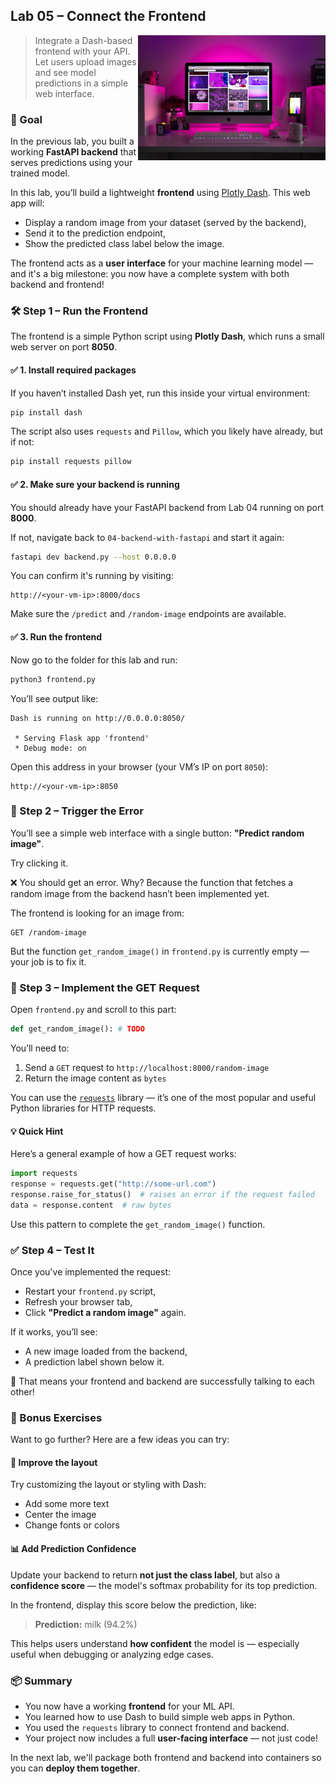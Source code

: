 
## Lab 05 – Connect the Frontend

<img src="../../media/frontend-user-interfaces.jpg" style="width: 300px" align="right">

> Integrate a Dash-based frontend with your API. Let users upload images and see model predictions in a simple web interface.

### 🧭 Goal

In the previous lab, you built a working **FastAPI backend** that serves predictions using your trained model.

In this lab, you’ll build a lightweight **frontend** using [Plotly Dash](https://dash.plotly.com/). This web app will:

* Display a random image from your dataset (served by the backend),
* Send it to the prediction endpoint,
* Show the predicted class label below the image.

The frontend acts as a **user interface** for your machine learning model — and it's a big milestone: you now have a complete system with both backend and frontend!

### 🛠️ Step 1 – Run the Frontend

The frontend is a simple Python script using **Plotly Dash**, which runs a small web server on port **8050**.

#### ✅ 1. Install required packages

If you haven’t installed Dash yet, run this inside your virtual environment:

```bash
pip install dash
```

The script also uses `requests` and `Pillow`, which you likely have already, but if not:

```bash
pip install requests pillow
```

#### ✅ 2. Make sure your backend is running

You should already have your FastAPI backend from Lab 04 running on port **8000**.

If not, navigate back to `04-backend-with-fastapi` and start it again:

```bash
fastapi dev backend.py --host 0.0.0.0
```

You can confirm it's running by visiting:

```
http://<your-vm-ip>:8000/docs
```

Make sure the `/predict` and `/random-image` endpoints are available.

#### ✅ 3. Run the frontend

Now go to the folder for this lab and run:

```bash
python3 frontend.py
```

You’ll see output like:

```
Dash is running on http://0.0.0.0:8050/

 * Serving Flask app 'frontend'
 * Debug mode: on
```

Open this address in your browser (your VM’s IP on port `8050`):

```
http://<your-vm-ip>:8050
```

### 🐞 Step 2 – Trigger the Error

You’ll see a simple web interface with a single button: **"Predict random image"**.

Try clicking it.

❌ You should get an error. Why? Because the function that fetches a random image from the backend hasn’t been implemented yet.

The frontend is looking for an image from:

```
GET /random-image
```

But the function `get_random_image()` in `frontend.py` is currently empty — your job is to fix it.

### 🧠 Step 3 – Implement the GET Request

Open `frontend.py` and scroll to this part:

```python
def get_random_image(): # TODO
```

You’ll need to:

1. Send a `GET` request to `http://localhost:8000/random-image`
2. Return the image content as `bytes`

You can use the [`requests`](https://requests.readthedocs.io/en/latest/) library — it’s one of the most popular and useful Python libraries for HTTP requests.

#### 💡 Quick Hint

Here’s a general example of how a GET request works:

```python
import requests
response = requests.get("http://some-url.com")
response.raise_for_status()  # raises an error if the request failed
data = response.content  # raw bytes
```

Use this pattern to complete the `get_random_image()` function.

### ✅ Step 4 – Test It

Once you've implemented the request:

* Restart your `frontend.py` script,
* Refresh your browser tab,
* Click **"Predict a random image"** again.

If it works, you’ll see:

* A new image loaded from the backend,
* A prediction label shown below it.

🎉 That means your frontend and backend are successfully talking to each other!

### 🧪 Bonus Exercises

Want to go further? Here are a few ideas you can try:

#### 🎨 Improve the layout

Try customizing the layout or styling with Dash:

* Add some more text
* Center the image
* Change fonts or colors

#### 📊 Add Prediction Confidence

Update your backend to return **not just the class label**, but also a **confidence score** — the model's softmax probability for its top prediction.

In the frontend, display this score below the prediction, like:

> **Prediction:** milk (94.2%)

This helps users understand **how confident** the model is — especially useful when debugging or analyzing edge cases.

### 📦 Summary

* You now have a working **frontend** for your ML API.
* You learned how to use Dash to build simple web apps in Python.
* You used the `requests` library to connect frontend and backend.
* Your project now includes a full **user-facing interface** — not just code!

In the next lab, we'll package both frontend and backend into containers so you can **deploy them together**.

